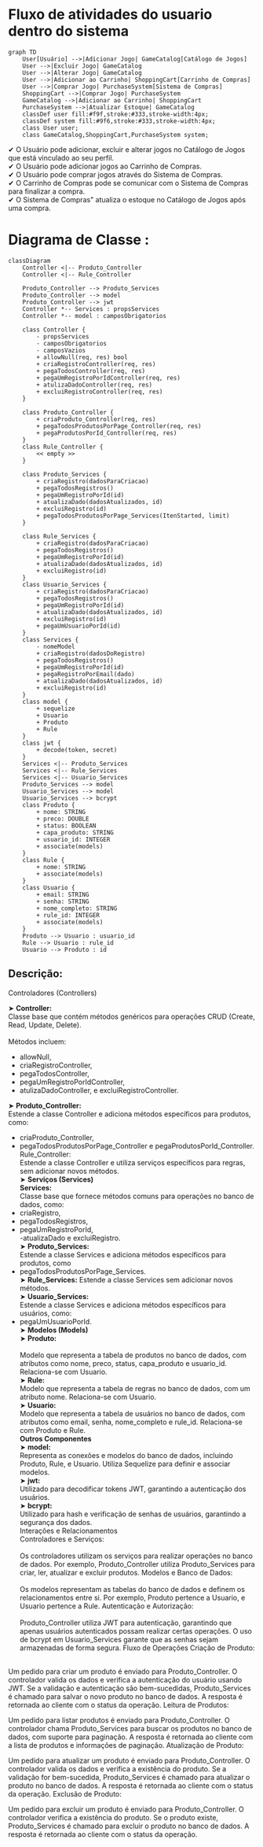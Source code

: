 # Fluxo de atividades do usuario dentro do sistema

```mermaid
graph TD
    User[Usuário] -->|Adicionar Jogo| GameCatalog[Catálogo de Jogos]
    User -->|Excluir Jogo| GameCatalog
    User -->|Alterar Jogo| GameCatalog
    User -->|Adicionar ao Carrinho| ShoppingCart[Carrinho de Compras]
    User -->|Comprar Jogo| PurchaseSystem[Sistema de Compras]
    ShoppingCart -->|Comprar Jogo| PurchaseSystem
    GameCatalog -->|Adicionar ao Carrinho| ShoppingCart
    PurchaseSystem -->|Atualizar Estoque| GameCatalog
    classDef user fill:#f9f,stroke:#333,stroke-width:4px;
    classDef system fill:#9f6,stroke:#333,stroke-width:4px;
    class User user;
    class GameCatalog,ShoppingCart,PurchaseSystem system;
```

 ✔ O Usuário pode adicionar, excluir e alterar jogos no Catálogo de Jogos que está vinculado ao seu perfil.<br/>
 ✔ O Usuário pode adicionar jogos ao Carrinho de Compras.<br/>
 ✔ O Usuário pode comprar jogos através do Sistema de Compras.<br/>
 ✔ O Carrinho de Compras pode se comunicar com o Sistema de Compras para finalizar a compra.<br/>
 ✔ O Sistema de Compras" atualiza o estoque no Catálogo de Jogos após uma compra.<br/>



 # Diagrama de Classe :
```mermaid
classDiagram
    Controller <|-- Produto_Controller
    Controller <|-- Rule_Controller
    
    Produto_Controller --> Produto_Services
    Produto_Controller --> model
    Produto_Controller --> jwt
    Controller *-- Services : propsServices
    Controller *-- model : camposObrigatorios
    
    class Controller {
        - propsServices
        - camposObrigatorios
        - camposVazios
        + allowNull(req, res) bool
        + criaRegistroController(req, res)
        + pegaTodosController(req, res)
        + pegaUmRegistroPorIdController(req, res)
        + atulizaDadoController(req, res)
        + excluiRegistroController(req, res)
    }
    
    class Produto_Controller {
        + criaProduto_Controller(req, res)
        + pegaTodosProdutosPorPage_Controller(req, res)
        + pegaProdutosPorId_Controller(req, res)
    }
    class Rule_Controller {
        << empty >>
    }
    
    class Produto_Services {
        + criaRegistro(dadosParaCriacao)
        + pegaTodosRegistros()
        + pegaUmRegistroPorId(id)
        + atualizaDado(dadosAtualizados, id)
        + excluiRegistro(id)
        + pegaTodosProdutosPorPage_Services(ItenStarted, limit)
    }
    
    class Rule_Services {
        + criaRegistro(dadosParaCriacao)
        + pegaTodosRegistros()
        + pegaUmRegistroPorId(id)
        + atualizaDado(dadosAtualizados, id)
        + excluiRegistro(id)
    }
    class Usuario_Services {
        + criaRegistro(dadosParaCriacao)
        + pegaTodosRegistros()
        + pegaUmRegistroPorId(id)
        + atualizaDado(dadosAtualizados, id)
        + excluiRegistro(id)
        + pegaUmUsuarioPorId(id)
    }
    class Services {
        - nomeModel
        + criaRegistro(dadosDoRegistro)
        + pegaTodosRegistros()
        + pegaUmRegistroPorId(id)
        + pegaRegistroPorEmail(dado)
        + atualizaDado(dadosAtualizados, id)
        + excluiRegistro(id)
    }
    class model {
        + sequelize
        + Usuario
        + Produto
        + Rule
    }
    class jwt {
        + decode(token, secret)
    }
    Services <|-- Produto_Services
    Services <|-- Rule_Services
    Services <|-- Usuario_Services
    Produto_Services --> model
    Usuario_Services --> model
    Usuario_Services --> bcrypt
    class Produto {
        + nome: STRING
        + preco: DOUBLE
        + status: BOOLEAN
        + capa_produto: STRING
        + usuario_id: INTEGER
        + associate(models)
    }
    class Rule {
        + nome: STRING
        + associate(models)
    }
    class Usuario {
        + email: STRING
        + senha: STRING
        + nome_completo: STRING
        + rule_id: INTEGER
        + associate(models)
    }
    Produto --> Usuario : usuario_id
    Rule --> Usuario : rule_id
    Usuario --> Produto : id
```
 ## Descrição:
 Controladores (Controllers)

➤ **Controller:** </br> Classe base que contém métodos genéricos para operações CRUD (Create, Read, Update, Delete).</br></br> Métodos incluem: </br>
- allowNull, </br>
- criaRegistroController,</br> 
- pegaTodosController,</br>
- pegaUmRegistroPorIdController,</br>
- atulizaDadoController, e excluiRegistroController. </br>

➤ **Produto_Controller:** </br> Estende a classe Controller e adiciona métodos específicos para produtos, como:
- criaProduto_Controller,</br>
- pegaTodosProdutosPorPage_Controller e pegaProdutosPorId_Controller.</br>
Rule_Controller: </br> Estende a classe Controller e utiliza serviços específicos para regras, sem adicionar novos métodos.</br>
➤ **Serviços (Services)** </br>
 **Services:** </br> Classe base que fornece métodos comuns para operações no banco de dados, como:
 - criaRegistro, </br>
 - pegaTodosRegistros, </br>
 - pegaUmRegistroPorId,</br>
 -atualizaDado e excluiRegistro.</br>
➤ **Produto_Services:** </br> Estende a classe Services e adiciona métodos específicos para produtos, como </br>
  - pegaTodosProdutosPorPage_Services.</br>
➤ **Rule_Services:** Estende a classe Services sem adicionar novos métodos.</br>
➤ **Usuario_Services:** </br> Estende a classe Services e adiciona métodos específicos para usuários, como:</br>
- pegaUmUsuarioPorId.</br>
➤ **Modelos (Models)** </br>
➤ **Produto:</br></br>** Modelo que representa a tabela de produtos no banco de dados, com atributos como nome, preco, status, capa_produto e usuario_id. Relaciona-se com Usuario.</br>
➤ **Rule:** </br> Modelo que representa a tabela de regras no banco de dados, com um atributo nome. Relaciona-se com Usuario.</br>
➤ **Usuario:** </br> Modelo que representa a tabela de usuários no banco de dados, com atributos como email, senha, nome_completo e rule_id. Relaciona-se com Produto e Rule.</br>
**Outros Componentes** </br>
➤ **model:** </br> Representa as conexões e modelos do banco de dados, incluindo Produto, Rule, e Usuario. Utiliza Sequelize para definir e associar modelos.</br>
➤ **jwt:** </br> Utilizado para decodificar tokens JWT, garantindo a autenticação dos usuários.</br>
➤ **bcrypt:** </br> Utilizado para hash e verificação de senhas de usuários, garantindo a segurança dos dados.</br>
Interações e Relacionamentos</br>
Controladores e Serviços:</br></br> Os controladores utilizam os serviços para realizar operações no banco de dados. Por exemplo, Produto_Controller utiliza Produto_Services para criar, ler, atualizar e excluir produtos.
Modelos e Banco de Dados:</br></br> Os modelos representam as tabelas do banco de dados e definem os relacionamentos entre si. Por exemplo, Produto pertence a Usuario, e Usuario pertence a Rule.
Autenticação e Autorização:</br></br> Produto_Controller utiliza JWT para autenticação, garantindo que apenas usuários autenticados possam realizar certas operações. O uso de bcrypt em Usuario_Services garante que as senhas sejam armazenadas de forma segura.
Fluxo de Operações
Criação de Produto:</br></br>

Um pedido para criar um produto é enviado para Produto_Controller.
O controlador valida os dados e verifica a autenticação do usuário usando JWT.
Se a validação e autenticação são bem-sucedidas, Produto_Services é chamado para salvar o novo produto no banco de dados.
A resposta é retornada ao cliente com o status da operação.
Leitura de Produtos:

Um pedido para listar produtos é enviado para Produto_Controller.
O controlador chama Produto_Services para buscar os produtos no banco de dados, com suporte para paginação.
A resposta é retornada ao cliente com a lista de produtos e informações de paginação.
Atualização de Produto:

Um pedido para atualizar um produto é enviado para Produto_Controller.
O controlador valida os dados e verifica a existência do produto.
Se a validação for bem-sucedida, Produto_Services é chamado para atualizar o produto no banco de dados.
A resposta é retornada ao cliente com o status da operação.
Exclusão de Produto:

Um pedido para excluir um produto é enviado para Produto_Controller.
O controlador verifica a existência do produto.
Se o produto existe, Produto_Services é chamado para excluir o produto no banco de dados.
A resposta é retornada ao cliente com o status da operação.


